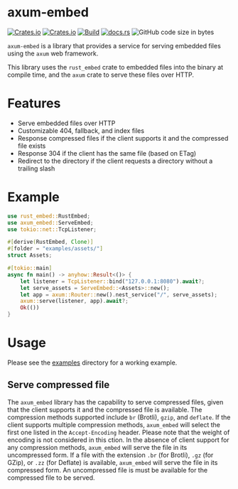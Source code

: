 # axum-embed

[![Crates.io](https://img.shields.io/crates/v/axum-embed)](https://crates.io/crates/axum-embed)
[![Crates.io](https://img.shields.io/crates/l/axum-embed)](https://crates.io/crates/axum-embed)
[![Build](https://github.com/informationsea/axum-embed/actions/workflows/build.yaml/badge.svg)](https://github.com/informationsea/axum-embed/actions/workflows/build.yaml)
[![docs.rs](https://img.shields.io/docsrs/axum-embed)](https://docs.rs/axum-embed/)
![GitHub code size in bytes](https://img.shields.io/github/languages/code-size/informationsea/axum-embed)


`axum-embed` is a library that provides a service for serving embedded files using the `axum` web framework.

This library uses the `rust_embed` crate to embedded files into the binary at compile time, and the `axum` crate to serve these files over HTTP.

# Features
- Serve embedded files over HTTP
- Customizable 404, fallback, and index files
- Response compressed files if the client supports it and the compressed file exists
- Response 304 if the client has the same file (based on ETag)
- Redirect to the directory if the client requests a directory without a trailing slash

# Example
```rust
use rust_embed::RustEmbed;
use axum_embed::ServeEmbed;
use tokio::net::TcpListener;

#[derive(RustEmbed, Clone)]
#[folder = "examples/assets/"]
struct Assets;

#[tokio::main]
async fn main() -> anyhow::Result<()> {
    let listener = TcpListener::bind("127.0.0.1:8080").await?;
    let serve_assets = ServeEmbed::<Assets>::new();
    let app = axum::Router::new().nest_service("/", serve_assets);
    axum::serve(listener, app).await?;
    Ok(())
}
```

# Usage

Please see the [examples](https://github.com/informationsea/axum-embed/tree/main/examples) directory for a working example.

## Serve compressed file

The `axum_embed` library has the capability to serve compressed files, given that the client supports it and the compressed file is available.
The compression methods supported include `br` (Brotli), `gzip`, and `deflate`.
If the client supports multiple compression methods, `axum_embed` will select the first one listed in the `Accept-Encoding` header. Please note that the weight of encoding is not considered in this ction.
In the absence of client support for any compression methods, `axum_embed` will serve the file in its uncompressed form.
If a file with the extension `.br` (for Brotli), `.gz` (for GZip), or `.zz` (for Deflate) is available, `axum_embed` will serve the file in its compressed form.
An uncompressed file is must be available for the compressed file to be served.
